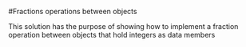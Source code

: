 #Fractions operations between objects

This solution has the purpose of showing how to implement a fraction operation between objects that hold integers as data members